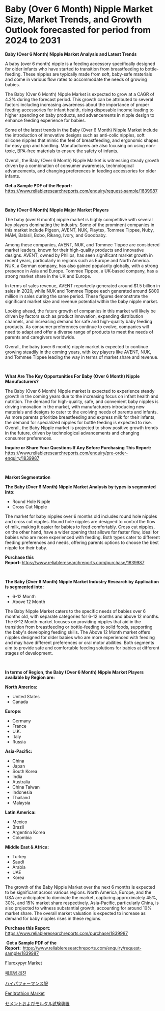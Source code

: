 <p><h1>Baby (Over 6 Month) Nipple Market Size, Market Trends, and Growth Outlook forecasted for period from 2024 to 2031</h1></p><p><strong>Baby (Over 6 Month) Nipple Market Analysis and Latest Trends</strong></p>
<p><p>A baby (over 6 month) nipple is a feeding accessory specifically designed for older infants who have started to transition from breastfeeding to bottle-feeding. These nipples are typically made from soft, baby-safe materials and come in various flow rates to accommodate the needs of growing babies.</p><p>The Baby (Over 6 Month) Nipple Market is expected to grow at a CAGR of 4.2% during the forecast period. This growth can be attributed to several factors including increasing awareness about the importance of proper feeding accessories for infant health, rising disposable income leading to higher spending on baby products, and advancements in nipple design to enhance feeding experience for babies.</p><p>Some of the latest trends in the Baby (Over 6 Month) Nipple Market include the introduction of innovative designs such as anti-colic nipples, soft silicone nipples that mimic the feel of breastfeeding, and ergonomic shapes for easy grip and handling. Manufacturers are also focusing on using non-toxic, BPA-free materials to ensure the safety of infants.</p><p>Overall, the Baby (Over 6 Month) Nipple Market is witnessing steady growth driven by a combination of consumer awareness, technological advancements, and changing preferences in feeding accessories for older infants.</p></p>
<p><strong>Get a Sample PDF of the Report:&nbsp;</strong> <a href="https://www.reliableresearchreports.com/enquiry/request-sample/1839987">https://www.reliableresearchreports.com/enquiry/request-sample/1839987</a></p>
<p>&nbsp;</p>
<p><strong>Baby (Over 6 Month) Nipple Major Market Players</strong></p>
<p><p>The baby (over 6 month) nipple market is highly competitive with several key players dominating the industry. Some of the prominent companies in this market include Pigeon, AVENT, NUK, Playtex, Tommee Tippee, Nuby, MAM, Babisil, Bobo, Rikang, Ivory, and Goodbaby.</p><p>Among these companies, AVENT, NUK, and Tommee Tippee are considered market leaders, known for their high-quality products and innovative designs. AVENT, owned by Philips, has seen significant market growth in recent years, particularly in regions such as Europe and North America. NUK, a German company, has also gained popularity globally, with a strong presence in Asia and Europe. Tommee Tippee, a UK-based company, has a strong market share in the UK and Europe.</p><p>In terms of sales revenue, AVENT reportedly generated around $1.5 billion in sales in 2020, while NUK and Tommee Tippee each generated around $800 million in sales during the same period. These figures demonstrate the significant market size and revenue potential within the baby nipple market.</p><p>Looking ahead, the future growth of companies in this market will likely be driven by factors such as product innovation, expanding distribution channels, and increasing demand for safe and high-quality baby feeding products. As consumer preferences continue to evolve, companies will need to adapt and offer a diverse range of products to meet the needs of parents and caregivers worldwide.</p><p>Overall, the baby (over 6 month) nipple market is expected to continue growing steadily in the coming years, with key players like AVENT, NUK, and Tommee Tippee leading the way in terms of market share and revenue.</p></p>
<p>&nbsp;</p>
<p><strong>What Are The Key Opportunities For Baby (Over 6 Month) Nipple Manufacturers?</strong></p>
<p><p>The Baby (Over 6 Month) Nipple market is expected to experience steady growth in the coming years due to the increasing focus on infant health and nutrition. The demand for high-quality, safe, and convenient baby nipples is driving innovation in the market, with manufacturers introducing new materials and designs to cater to the evolving needs of parents and infants. As more parents prioritize breastfeeding and express milk for their infants, the demand for specialized nipples for bottle feeding is expected to rise. Overall, the Baby Nipple market is projected to show positive growth trends in the future, driven by technological advancements and changing consumer preferences.</p></p>
<p><strong>Inquire or Share Your Questions If Any Before Purchasing This Report:</strong> <a href="https://www.reliableresearchreports.com/enquiry/pre-order-enquiry/1839987">https://www.reliableresearchreports.com/enquiry/pre-order-enquiry/1839987</a></p>
<p>&nbsp;</p>
<p><strong>Market Segmentation</strong></p>
<p><strong>The Baby (Over 6 Month) Nipple Market Analysis by types is segmented into:</strong></p>
<p><ul><li>Round Hole Nipple</li><li>Cross Cut Nipple</li></ul></p>
<p><p>The market for baby nipples over 6 months old includes round hole nipples and cross cut nipples. Round hole nipples are designed to control the flow of milk, making it easier for babies to feed comfortably. Cross cut nipples, on the other hand, have a wider opening that allows for faster flow, ideal for babies who are more experienced with feeding. Both types cater to different feeding preferences and needs, offering parents options to choose the best nipple for their baby.</p></p>
<p><strong>Purchase this Report:&nbsp;</strong><a href="https://www.reliableresearchreports.com/purchase/1839987">https://www.reliableresearchreports.com/purchase/1839987</a></p>
<p>&nbsp;</p>
<p><strong>The Baby (Over 6 Month) Nipple Market Industry Research by Application is segmented into:</strong></p>
<p><ul><li>6-12 Month</li><li>Above 12 Month</li></ul></p>
<p><p>The Baby Nipple Market caters to the specific needs of babies over 6 months old, with separate categories for 6-12 months and above 12 months. The 6-12 Month market focuses on providing nipples that aid in the transition from breastfeeding or bottle-feeding to solid foods, supporting the baby's developing feeding skills. The Above 12 Month market offers nipples designed for older babies who are more experienced with feeding and may have different preferences or oral motor abilities. Both segments aim to provide safe and comfortable feeding solutions for babies at different stages of development.</p></p>
<p>&nbsp;</p>
<p><strong>In terms of Region, the Baby (Over 6 Month) Nipple Market Players available by Region are:</strong></p>
<p>
    <p> <strong> North America: </strong>
        <ul>
            <li>United States</li>
            <li>Canada</li>
        </ul>
        </p> 
    <p> <strong> Europe: </strong>
        <ul>
            <li>Germany</li>
            <li>France</li>
            <li>U.K.</li>
            <li>Italy</li>
            <li>Russia</li>
        </ul>
        </p> 
    <p> <strong> Asia-Pacific: </strong>
        <ul>
            <li>China</li>
            <li>Japan</li>
            <li>South Korea</li>
            <li>India</li>
            <li>Australia</li>
            <li>China Taiwan</li>
            <li>Indonesia</li>
            <li>Thailand</li>
            <li>Malaysia</li>
        </ul>
        </p> 
    <p> <strong> Latin America: </strong>
        <ul>
            <li>Mexico</li>
            <li>Brazil</li>
            <li>Argentina Korea</li>
            <li>Colombia</li>
        </ul>
        </p> 
    <p> <strong> Middle East & Africa: </strong>
        <ul>
            <li>Turkey</li>
            <li>Saudi</li>
            <li>Arabia</li>
            <li>UAE</li>
            <li>Korea</li>
        </ul>
    </p>
    </p>
<p><p>The growth of the Baby Nipple Market over the next 6 months is expected to be significant across various regions. North America, Europe, and the USA are anticipated to dominate the market, capturing approximately 45%, 30%, and 15% market share respectively. Asia-Pacific, particularly China, is also projected to witness substantial growth, accounting for around 10% market share. The overall market valuation is expected to increase as demand for baby nipples rises in these regions.</p></p>
<p><strong>Purchase this Report: </strong><a href="https://www.reliableresearchreports.com/purchase/1839987">https://www.reliableresearchreports.com/purchase/1839987</a></p>
<p>&nbsp;<strong>Get a Sample PDF of the Report:&nbsp;&nbsp;</strong><a href="https://www.reliableresearchreports.com/enquiry/request-sample/1839987">https://www.reliableresearchreports.com/enquiry/request-sample/1839987</a></p>
<p><strong></strong></p>
<p><p><a href="https://issuu.com/reportprime-2/docs/fluroxypyr-market-size-2030.pptx">Fluroxypyr Market</a></p><p><a href="https://github.com/khytkeqagplkzqvh/Market-Research-Report-List-1/blob/main/68995417236.md">페트병 레진</a></p><p><a href="https://github.com/bucuel854722/Market-Research-Report-List-1/blob/main/95426917752.md">ハイパフォーマンス服</a></p><p><a href="https://issuu.com/reportprime-2/docs/fenitrothion-market-size-2030.pptx">Fenitrothion Market</a></p><p><a href="https://github.com/AriMuller2009/Market-Research-Report-List-1/blob/main/36611157753.md">セメントおよびモルタル試験装置</a></p></p>